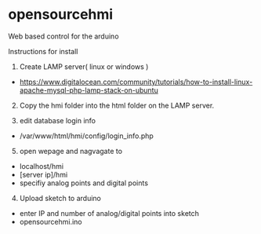 # opensourcehmi
Web based control for the arduino


Instructions for install

1) Create LAMP server( linux or windows )
 - https://www.digitalocean.com/community/tutorials/how-to-install-linux-apache-mysql-php-lamp-stack-on-ubuntu

2) Copy the hmi folder into the html folder on the LAMP server.

3) edit database login info 
 - /var/www/html/hmi/config/login_info.php
 
5) open wepage and nagvagate to 
 - localhost/hmi
 - [server ip]/hmi
 - specifiy analog points and digital points
 
4) Upload sketch to arduino
 - enter IP and number of analog/digital points into sketch
 - opensourcehmi.ino
 

 
 
